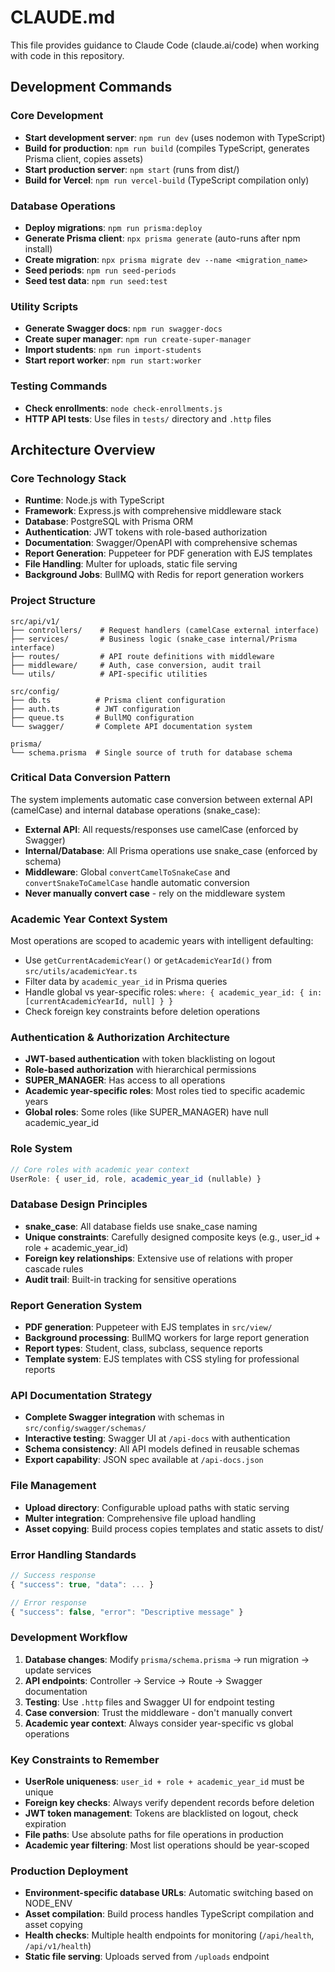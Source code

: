 # CLAUDE.md

This file provides guidance to Claude Code (claude.ai/code) when working with code in this repository.

## Development Commands

### Core Development
- **Start development server**: `npm run dev` (uses nodemon with TypeScript)
- **Build for production**: `npm run build` (compiles TypeScript, generates Prisma client, copies assets)
- **Start production server**: `npm start` (runs from dist/)
- **Build for Vercel**: `npm run vercel-build` (TypeScript compilation only)

### Database Operations
- **Deploy migrations**: `npm run prisma:deploy`
- **Generate Prisma client**: `npx prisma generate` (auto-runs after npm install)
- **Create migration**: `npx prisma migrate dev --name <migration_name>`
- **Seed periods**: `npm run seed-periods`
- **Seed test data**: `npm run seed:test`

### Utility Scripts
- **Generate Swagger docs**: `npm run swagger-docs`
- **Create super manager**: `npm run create-super-manager`
- **Import students**: `npm run import-students`
- **Start report worker**: `npm run start:worker`

### Testing Commands
- **Check enrollments**: `node check-enrollments.js`
- **HTTP API tests**: Use files in `tests/` directory and `.http` files

## Architecture Overview

### Core Technology Stack
- **Runtime**: Node.js with TypeScript
- **Framework**: Express.js with comprehensive middleware stack
- **Database**: PostgreSQL with Prisma ORM
- **Authentication**: JWT tokens with role-based authorization
- **Documentation**: Swagger/OpenAPI with comprehensive schemas
- **Report Generation**: Puppeteer for PDF generation with EJS templates
- **File Handling**: Multer for uploads, static file serving
- **Background Jobs**: BullMQ with Redis for report generation workers

### Project Structure
```
src/api/v1/
├── controllers/    # Request handlers (camelCase external interface)
├── services/       # Business logic (snake_case internal/Prisma interface)
├── routes/         # API route definitions with middleware
├── middleware/     # Auth, case conversion, audit trail
└── utils/          # API-specific utilities

src/config/
├── db.ts          # Prisma client configuration
├── auth.ts        # JWT configuration
├── queue.ts       # BullMQ configuration
└── swagger/       # Complete API documentation system

prisma/
└── schema.prisma  # Single source of truth for database schema
```

### Critical Data Conversion Pattern
The system implements automatic case conversion between external API (camelCase) and internal database operations (snake_case):

- **External API**: All requests/responses use camelCase (enforced by Swagger)
- **Internal/Database**: All Prisma operations use snake_case (enforced by schema)
- **Middleware**: Global `convertCamelToSnakeCase` and `convertSnakeToCamelCase` handle automatic conversion
- **Never manually convert case** - rely on the middleware system

### Academic Year Context System
Most operations are scoped to academic years with intelligent defaulting:

- Use `getCurrentAcademicYear()` or `getAcademicYearId()` from `src/utils/academicYear.ts`
- Filter data by `academic_year_id` in Prisma queries
- Handle global vs year-specific roles: `where: { academic_year_id: { in: [currentAcademicYearId, null] } }`
- Check foreign key constraints before deletion operations

### Authentication & Authorization Architecture
- **JWT-based authentication** with token blacklisting on logout
- **Role-based authorization** with hierarchical permissions
- **SUPER_MANAGER**: Has access to all operations
- **Academic year-specific roles**: Most roles tied to specific academic years
- **Global roles**: Some roles (like SUPER_MANAGER) have null academic_year_id

### Role System
```typescript
// Core roles with academic year context
UserRole: { user_id, role, academic_year_id (nullable) }
```

### Database Design Principles
- **snake_case**: All database fields use snake_case naming
- **Unique constraints**: Carefully designed composite keys (e.g., user_id + role + academic_year_id)
- **Foreign key relationships**: Extensive use of relations with proper cascade rules
- **Audit trail**: Built-in tracking for sensitive operations

### Report Generation System
- **PDF generation**: Puppeteer with EJS templates in `src/view/`
- **Background processing**: BullMQ workers for large report generation
- **Report types**: Student, class, subclass, sequence reports
- **Template system**: EJS templates with CSS styling for professional reports

### API Documentation Strategy
- **Complete Swagger integration** with schemas in `src/config/swagger/schemas/`
- **Interactive testing**: Swagger UI at `/api-docs` with authentication
- **Schema consistency**: All API models defined in reusable schemas
- **Export capability**: JSON spec available at `/api-docs.json`

### File Management
- **Upload directory**: Configurable upload paths with static serving
- **Multer integration**: Comprehensive file upload handling
- **Asset copying**: Build process copies templates and static assets to dist/

### Error Handling Standards
```typescript
// Success response
{ "success": true, "data": ... }

// Error response
{ "success": false, "error": "Descriptive message" }
```

### Development Workflow
1. **Database changes**: Modify `prisma/schema.prisma` → run migration → update services
2. **API endpoints**: Controller → Service → Route → Swagger documentation
3. **Testing**: Use `.http` files and Swagger UI for endpoint testing
4. **Case conversion**: Trust the middleware - don't manually convert
5. **Academic year context**: Always consider year-specific vs global operations

### Key Constraints to Remember
- **UserRole uniqueness**: `user_id + role + academic_year_id` must be unique
- **Foreign key checks**: Always verify dependent records before deletion
- **JWT token management**: Tokens are blacklisted on logout, check expiration
- **File paths**: Use absolute paths for file operations in production
- **Academic year filtering**: Most list operations should be year-scoped

### Production Deployment
- **Environment-specific database URLs**: Automatic switching based on NODE_ENV
- **Asset compilation**: Build process handles TypeScript compilation and asset copying
- **Health checks**: Multiple health endpoints for monitoring (`/api/health`, `/api/v1/health`)
- **Static file serving**: Uploads served from `/uploads` endpoint